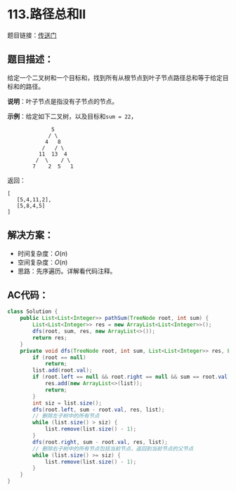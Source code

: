 # 113.路径总和II
题目链接：[传送门](https://leetcode-cn.com/problems/path-sum-ii/)

## 题目描述：
给定一个二叉树和一个目标和，找到所有从根节点到叶子节点路径总和等于给定目标和的路径。

**说明**：叶子节点是指没有子节点的节点。

**示例**：给定如下二叉树，以及目标和`sum = 22`，

```
              5
             / \
            4   8
           /   / \
          11  13  4
         /  \    / \
        7    2  5   1
```

返回：

```
[
   [5,4,11,2],
   [5,8,4,5]
]
```

## 解决方案：
- 时间复杂度：$O(n)$
- 空间复杂度：$O(n)$
- 思路：先序遍历。详解看代码注释。

## AC代码：
```java
class Solution {
	public List<List<Integer>> pathSum(TreeNode root, int sum) {
		List<List<Integer>> res = new ArrayList<List<Integer>>();
		dfs(root, sum, res, new ArrayList<>());
		return res;
	}
	private void dfs(TreeNode root, int sum, List<List<Integer>> res, List<Integer> list) {
		if (root == null)
			return;
		list.add(root.val);
		if (root.left == null && root.right == null && sum == root.val) {
			res.add(new ArrayList<>(list));
			return;
		}
		int siz = list.size();
		dfs(root.left, sum - root.val, res, list);
		// 删除左子树中的所有节点
		while (list.size() > siz) {
			list.remove(list.size() - 1);
		}
		dfs(root.right, sum - root.val, res, list);
		// 删除右子树中的所有节点包括当前节点，返回到当前节点的父节点
		while (list.size() >= siz) {
			list.remove(list.size() - 1);
		}
	}
}
```
